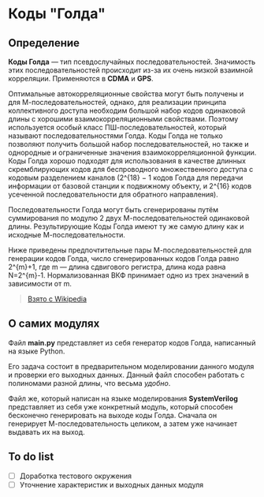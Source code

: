 # Коды "Голда"

## Определение
**Коды Голда** — тип псевдослучайных последовательностей. Значимость этих последовательностей происходит из-за их очень низкой взаимной корреляции. Применяются в **CDMA** и **GPS**.

Оптимальные автокорреляционные свойства могут быть получены и для М-последовательностей, однако, для реализации принципа коллективного доступа необходим большой набор кодов одинаковой длины с хорошими взаимокорреляционными свойствами. Поэтому используется особый класс ПШ-последовательностей, который называют последовательностями Голда. Коды Голда не только позволяют получить большой набор последовательностей, но также и однородные и ограниченные значения взаимокорреляционной функции. Коды Голда хорошо подходят для использования в качестве длинных скремблирующих кодов для беспроводного множественного доступа с кодовым разделением каналов (2^{18} − 1 кодов Голда для передачи информации от базовой станции к подвижному объекту, и 2^{16} кодов усеченной последовательности для обратного направления).

Последовательности Голда могут быть сгенерированы путём суммирования по модулю 2 двух М-последовательностей одинаковой длины. Результирующие Коды Голда имеют ту же самую длину как и исходные М-последовательности.

Ниже приведены предпочтительные пары М-последовательностей для генерации кодов Голда, число сгенерированных кодов Голда равно 2^{m}+1, где m — длина сдвигового регистра, длина кода равна  N=2^{m}-1. Нормализованная ВКФ принимает одно из трех значений в зависимости от m.

> [Взято с Wikipedia](https://ru.wikipedia.org/wiki/Коды_Голда)

## О самих модулях

Файл **main.py** представляет из себя генератор кодов Голда, написанный на языке Python.

Его задача состоит в предварительном моделировании данного модуля и проверки его выходных данных.
Данный файл способен работать с полиномами разной длины, что весьма *удобно*.

Файл же, который написан на языке моделирования **SystemVerilog** представляет из себя уже конкретный модуль, который способен бесконечно генерировать на выходе коды Голда. Сначала он генерирует М-последовательность целиком, а затем уже начинает выдавать их на выход.

## To do list
- [ ] Доработка тестового окружения
- [ ] Уточнение характеристик и выходных данных модуля
